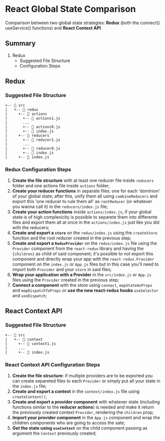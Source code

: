 # React Global State Comparison
Comparison between two global state strategies: **Redux** (both the connect() useService() functions) and **React Context API**

## Summary
1. Redux
      * Suggested File Structure
      * Configuration Steps

## Redux

### Suggested File Structure
```
+-- 📁 src
|   +-- 📁 redux
|     +-- 📁 actions
|       +-- 📄 actions1.js
|       ...
|       +-- 📄 actions9.js
|       +-- 📄 index.js
|     +-- 📁 reducers
|       +-- 📄 reducer1.js
|       ...
|       +-- 📄 reducer9.js
|       +-- 📄 index.js
|     +-- 📄 index.js
```

### Redux Configuration Steps
1. **Create the file structure** with at least one reducer file inside `reducers` folder and one actions file inside `actions` folder;
2. **Create your reducer functions** in separate files: one for each 'dominion' of your global state; after this, unify them all using `combineReducers` and export this 'one reducer to rule them all' as `rootReducer` (or whatever you wanna call it) in the `reducers/index.js` file;
3. **Create your action functions** inside `actions/index.js`; if your global state is of high complexicity is possible to separete them into differente files and export them all at once in the `actions/index.js` just like you did with the reducers;
4. **Create and export a `store`** on the `redux/index.js` using the `createStore` function and the root reducer created in the previous step;
4. **Create and export a `ReduxProvider`** on the `redux/index.js` file using the `Provider` component from the `react-redux` library and having the `{children}` as child of said component;
it's possible to not export this component and directly wrap your app with the `react-redux.Provider` component on the `index.js` or `App.js` files but in this case you'll need to import both `Provider` and your `store` in said files;
5. **Wrap your application with a Provider** in the `src/index.js` or `App.js` files using the `Provider` created in the previous step;
6. **Connect a component** with the store using `connect`, `mapStateAsProps` and `mapDispatchToProps` or **use the new react-redux hooks** `useSelector` and `useDispatch`;

## React Context API

### Suggested File Structure
```
+-- 📁 src
|   +-- 📁 context
|     +-- 📄 context1.js
|     ...
|     +-- 📄 index.js
```

### React Context API Configuration Steps
1. **Create the file structure**: if multiple providers are to be exported you can create separeted files to each `Provider` or simply put all your state in the `index.js` file;
2. **Create and export a context** in the `context/index.js` file using `createContext()`;
3. **Create and export a provider component** with whatever state (including functions similar to the **reducer actions**) is needed and make it return the previously created context `Provider`, rendering the `children` prop;
4. **Import your provider component** in the `App.js` component and wrap the children components who are going to access the sate;
5. **Get the state using `useContext`** on the child component passing as argument the `Context` previously created;